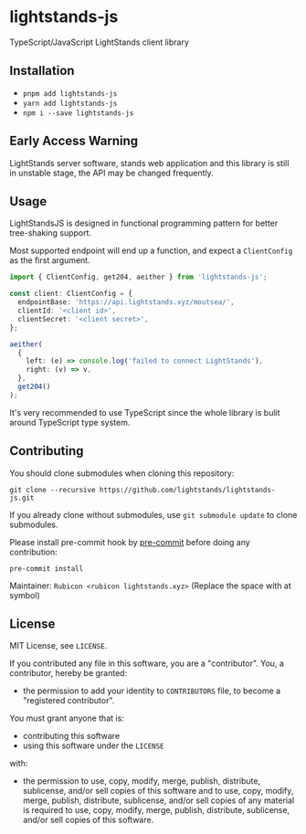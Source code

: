 # lightstands-js

TypeScript/JavaScript LightStands client library

## Installation

- `pnpm add lightstands-js`
- `yarn add lightstands-js`
- `npm i --save lightstands-js`

## Early Access Warning

LightStands server software, stands web application and this library is still in unstable stage, the API may be changed frequently.

## Usage

LightStandsJS is designed in functional programming pattern for better tree-shaking support.

Most supported endpoint will end up a function, and expect a `ClientConfig` as the first argument.

```ts
import { ClientConfig, get204, aeither } from 'lightstands-js';

const client: ClientConfig = {
  endpointBase: 'https://api.lightstands.xyz/moutsea/',
  clientId: '<client id>',
  clientSecret: '<client secret>',
};

aeither(
  {
    left: (e) => console.log('failed to connect LightStands'),
    right: (v) => v,
  },
  get204()
);
```

It's very recommended to use TypeScript since the whole library is bulit around TypeScript type system.

## Contributing

You should clone submodules when cloning this repository:

```
git clone --recursive https://github.com/lightstands/lightstands-js.git
```

If you already clone without submodules, use `git submodule update` to clone submodules.

Please install pre-commit hook by [pre-commit](https://pre-commit.com) before doing any contribution:

```
pre-commit install
```

Maintainer: `Rubicon <rubicon lightstands.xyz>` (Replace the space with at symbol)

## License

MIT License, see `LICENSE`.

If you contributed any file in this software, you are a "contributor". You, a contributor, hereby be granted:

- the permission to add your identity to `CONTRIBUTORS` file, to become a "registered contributor".

You must grant anyone that is:

- contributing this software
- using this software under the `LICENSE`

with:

- the permission to use, copy, modify, merge, publish, distribute, sublicense, and/or sell copies of this software and to use, copy, modify, merge, publish, distribute, sublicense, and/or sell copies of any material is required to use, copy, modify, merge, publish, distribute, sublicense, and/or sell copies of this software.
